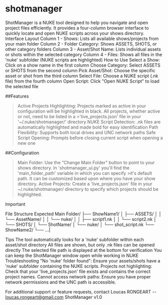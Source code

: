 # shotmanager
ShotManager is a NUKE tool designed to help you navigate and open project files efficiently. It provides a four-column browser interface to quickly locate and open NUKE scripts across your shows directory. 
Interface Layout 
Column 1 - Shows: Lists all available shows/projects from your main folder 
Column 2 - Folder Category: Shows ASSETS, SHOTS, or other category folders 
Column 3 - Asset/Shot Name: Lists individual assets or shots within the selected category 
Column 4 - Files: Shows all files in the 'nuke' subfolder (NUKE scripts are highlighted) 
How to Use 
Select a Show: Click on a show name in the first column 
Choose Category: Select ASSETS or SHOTS from the second column 
Pick Asset/Shot: Choose the specific asset or shot from the third column 
Select File: Choose a NUKE script (.nk file) from the fourth column 
Open Script: Click "Open NUKE Script" to load the selected file 

##Features 
>Active Projects Highlighting: Projects marked as active in your configuration will be highlighted in black. All projects, whether active or not, need to be listed in a >'live_projects.json' file in your '~/.nuke/shotmanager/' directory 
>NUKE Script Detection: .nk files are automatically highlighted and made bold for easy identification 
>Path Flexibility: Supports both local drives and UNC network paths 
>Safe Script Opening: Prompts before closing current script when opening a new one 

##Configuration 
>Main Folder: Use the "Change Main Folder" button to point to your shows directory. In 'shotmanager_ui.py' you'll find the 'main_folder_path' variable in which you can specify >it's default path. It can be customized based upon where you have your show directory. 
>Active Projects: Create a 'live_projects.json' file in your ~/.nuke/shotmanager/ directory to specify which projects should be highlighted. 

>[!IMPORTANT]
>File Structure Expected 
>        Main Folder/
>        ├── ShowName1/
>        │   ├── ASSETS/
>        │   │   └── AssetName/
>        │   │       └── nuke/
>        │   │           ├── script1.nk
>        │   │           └── script2.nk
>        │   └── SHOTS/
>        │       └── ShotName/
>        │           └── nuke/
>        │               └── shot_script.nk
>        └── ShowName2/
>            └── ...|
         
Tips 
The tool automatically looks for a 'nuke' subfolder within each asset/shot directory 
All files are shown, but only .nk files can be opened directly 
The selected file path is displayed at the bottom for verification 
You can keep the ShotManager window open while working in NUKE 
Troubleshooting 
"No 'nuke' folder found": Ensure your assets/shots have a 'nuke' subfolder containing the NUKE scripts. 
Projects not highlighting: Check that your 'live_projects.json' file exists and contains the correct project names. 
Cannot access network paths: Ensure you have proper network permissions and the UNC path is accessible. 

For additional support or feature requests, contact Loucas RONGEART -- loucas.rongeart@gmail.com 
ShotManager v1.0 

